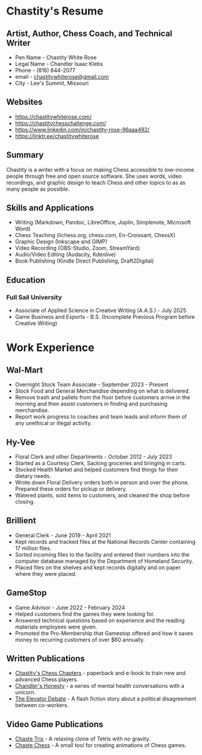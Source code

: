 # Chastity's Resume

## Artist, Author, Chess Coach, and Technical Writer

- Pen Name - Chastity White Rose
- Legal Name - Chandler Isaac Klebs
- Phone - (816) 844-2077
- email - chastitywhiterose@gmail.com
- City - Lee's Summit, Missouri

## Websites

- <https://chastitywhiterose.com/>
- <https://chastitychesschallenge.com/>
- <https://www.linkedin.com/in/chastity-rose-96aaa492/>
- <https://linktr.ee/chastitywhiterose>

## Summary

Chastity is a writer with a focus on making Chess accessible to low-income people through free and open source
software. She uses words, video recordings, and graphic design to teach Chess and other topics to as as many
people as possible.

## Skills and Applications

- Writing (Markdown, Pandoc, LibreOffice, Joplin, Simplenote, Microsoft Word)
- Chess Teaching (lichess.org, chess.com, En-Croissant, ChessX)
- Graphic Design (Inkscape and GIMP)
- Video Recording (OBS-Studio, Zoom, StreamYard)
- Audio/Video Editing (Audacity, Kdenlive)
- Book Publishing (Kindle Direct Publishing, Draft2Digital)

## Education

### Full Sail University

- Associate of Applied Science in Creative Writing (A.A.S.) - July 2025
- Game Business and Esports - B.S. (Incomplete Previous Program before Creative Writing)

# Work Experience

## Wal-Mart

- Overnight Stock Team Associate - September 2023 - Present
- Stock Food and General Merchandise depending on what is delivered.
- Remove trash and pallets from the floor before customers arrive in the morning and then assist customers in finding and purchasing merchandise.
- Report work progress to coaches and team leads and inform them of any unethical or illegal activity.

## Hy-Vee

- Floral Clerk and other Departments - October 2012 - July 2023
- Started as a Courtesy Clerk, Sacking groceries and bringing in carts.
- Stocked Health Market and helped customers find things for their dietary needs.
- Wrote down Floral Delivery orders both in person and over the phone. Prepared these orders for pickup or delivery.
- Watered plants, sold items to customers, and cleaned the shop before closing.


## Brillient
- General Clerk - June 2019 - April 2021
- Kept records and tracked files at the National Records Center containing 17 million files.
- Sorted incoming files to the facility and entered their numbers into the computer database managed by the Department of Homeland Security.
- Placed files on the shelves and kept records digitally and on paper where they were placed.


## GameStop
- Game Advisor - June 2022 - February 2024
- Helped customers find the games they were looking for.
- Answered technical questions based on experience and the reading materials employees were given.
- Promoted the Pro-Membership that Gamestop offered and how it saves money to recurring customers of over $60 annually.


## Written Publications

- [Chastity's Chess Chapters](https://www.amazon.com/dp/B0F44DG4XD) - paperback and e-book to train new and advanced Chess players.
- [Chandler's Honesty](https://www.amazon.com/dp/B08YDT2XQG) - a series of mental health conversations with a unicorn.
- [The Elevator Debate](https://adelaidebooks.org/the-elevator-debate) - A flash fiction story about a political disagreement between co-workers.

## Video Game Publications

- [Chaste Tris](https://store.steampowered.com/app/1986120/Chaste_Tris/) - A relaxing clone of Tetris with no gravity.
- [Chaste Chess](https://chastitywhiterose.itch.io/cpu-chaste-chess) - A small tool for creating animations of Chess games.
